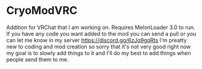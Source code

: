 # CryoModVRC
Addition for VRChat that I am working on.
Requires MelonLoader 3.0 to run.
If you have any code you want added to the mod you can send a pull or you can let me know in my server https://discord.gg/6zJq9gqRts
I'm preatty new to coding and mod creation so sorry that it's not very good right now my goal is to slowly add things to it and I'll do my best to add things when people send them to me.
